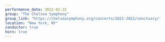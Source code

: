 ```yaml
---
performance_date: 2022-01-22
group: "The Chelsea Symphony"
group_link: "https://chelseasymphony.org/concerts/2021-2022/sanctuary/"
location: "New York, NY"
conductor: true
horn: true
---
```

